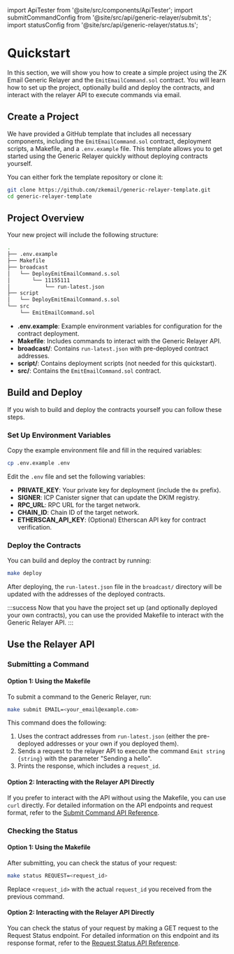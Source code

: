 import ApiTester from '@site/src/components/ApiTester';
import submitCommandConfig from '@site/src/api/generic-relayer/submit.ts';
import statusConfig from '@site/src/api/generic-relayer/status.ts';

# Quickstart

In this section, we will show you how to create a simple project using the ZK Email Generic Relayer and the `EmitEmailCommand.sol` contract. You will learn how to set up the project, optionally build and deploy the contracts, and interact with the relayer API to execute commands via email.

## Create a Project

We have provided a GitHub template that includes all necessary components, including the `EmitEmailCommand.sol` contract, deployment scripts, a Makefile, and a `.env.example` file. This template allows you to get started using the Generic Relayer quickly without deploying contracts yourself.

You can either fork the template repository or clone it:

```bash
git clone https://github.com/zkemail/generic-relayer-template.git
cd generic-relayer-template
```

## Project Overview

Your new project will include the following structure:

```bash
.
├── .env.example
├── Makefile
├── broadcast
│   └── DeployEmitEmailCommand.s.sol
│       └── 11155111
│           └── run-latest.json
├── script
│   └── DeployEmitEmailCommand.s.sol
└── src
    └── EmitEmailCommand.sol
```

- **.env.example**: Example environment variables for configuration for the contract deployment.
- **Makefile**: Includes commands to interact with the Generic Relayer API.
- **broadcast/**: Contains `run-latest.json` with pre-deployed contract addresses.
- **script/**: Contains deployment scripts (not needed for this quickstart).
- **src/**: Contains the `EmitEmailCommand.sol` contract.

## Build and Deploy

If you wish to build and deploy the contracts yourself you can follow these steps.

### Set Up Environment Variables

Copy the example environment file and fill in the required variables:

```bash
cp .env.example .env
```

Edit the `.env` file and set the following variables:

- **PRIVATE_KEY**: Your private key for deployment (include the `0x` prefix).
- **SIGNER**: ICP Canister signer that can update the DKIM registry.
- **RPC_URL**: RPC URL for the target network.
- **CHAIN_ID**: Chain ID of the target network.
- **ETHERSCAN_API_KEY**: (Optional) Etherscan API key for contract verification.

### Deploy the Contracts

You can build and deploy the contract by running:

```bash
make deploy
```

After deploying, the `run-latest.json` file in the `broadcast/` directory will be updated with the addresses of the deployed contracts.

:::success
Now that you have the project set up (and optionally deployed your own contracts), you can use the provided Makefile to interact with the Generic Relayer API.
:::

## Use the Relayer API

### Submitting a Command

#### Option 1: Using the Makefile

To submit a command to the Generic Relayer, run:

```bash
make submit EMAIL=<your_email@example.com>
```

This command does the following:

1. Uses the contract addresses from `run-latest.json` (either the pre-deployed addresses or your own if you deployed them).
2. Sends a request to the relayer API to execute the command `Emit string {string}` with the parameter "Sending a hello".
3. Prints the response, which includes a `request_id`.

#### Option 2: Interacting with the Relayer API Directly

If you prefer to interact with the API without using the Makefile, you can use `curl` directly. For detailed information on the API endpoints and request format, refer to the [Submit Command API Reference](./api-reference#submit-command).

### Checking the Status

#### Option 1: Using the Makefile

After submitting, you can check the status of your request:

```bash
make status REQUEST=<request_id>
```

Replace `<request_id>` with the actual `request_id` you received from the previous command.

#### Option 2: Interacting with the Relayer API Directly

You can check the status of your request by making a GET request to the Request Status endpoint. For detailed information on this endpoint and its response format, refer to the [Request Status API Reference](./api-reference#request-status).
